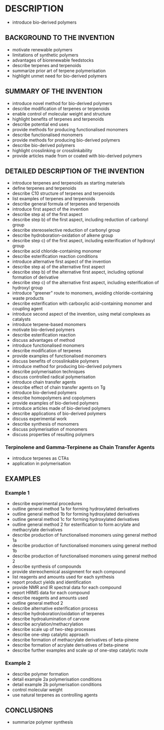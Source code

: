 # DESCRIPTION

- introduce bio-derived polymers

## BACKGROUND TO THE INVENTION

- motivate renewable polymers
- limitations of synthetic polymers
- advantages of biorenewable feedstocks
- describe terpenes and terpenoids
- summarize prior art of terpene polymerisation
- highlight unmet need for bio-derived polymers

## SUMMARY OF THE INVENTION

- introduce novel method for bio-derived polymers
- describe modification of terpenes or terpenoids
- enable control of molecular weight and structure
- highlight benefits of terpenes and terpenoids
- describe potential end uses
- provide methods for producing functionalised monomers
- describe functionalised monomers
- provide methods for producing bio-derived polymers
- describe bio-derived polymers
- highlight crosslinking or crosslinkability
- provide articles made from or coated with bio-derived polymers

## DETAILED DESCRIPTION OF THE INVENTION

- introduce terpenes and terpenoids as starting materials
- define terpenes and terpenoids
- describe C10 structure of terpenes and terpenoids
- list examples of terpenes and terpenoids
- describe general formula of terpenes and terpenoids
- introduce first aspect of the invention
- describe step a) of the first aspect
- describe step b) of the first aspect, including reduction of carbonyl group
- describe stereoselective reduction of carbonyl group
- describe hydroboration-oxidation of alkene group
- describe step c) of the first aspect, including esterification of hydroxyl group
- describe acid chloride-containing monomer
- describe esterification reaction conditions
- introduce alternative first aspect of the invention
- describe step a) of the alternative first aspect
- describe step b) of the alternative first aspect, including optional formation of derivative
- describe step c) of the alternative first aspect, including esterification of hydroxyl group
- introduce "greener" route to monomers, avoiding chloride-containing waste products
- describe esterification with carboxylic acid-containing monomer and coupling agent
- introduce second aspect of the invention, using metal complexes as catalysts
- introduce terpene-based monomers
- motivate bio-derived polymers
- describe esterification reaction
- discuss advantages of method
- introduce functionalised monomers
- describe modification of terpenes
- provide examples of functionalised monomers
- discuss benefits of crosslinkable polymers
- introduce method for producing bio-derived polymers
- describe polymerisation techniques
- discuss controlled radical polymerisation
- introduce chain transfer agents
- describe effect of chain transfer agents on Tg
- introduce bio-derived polymers
- describe homopolymers and copolymers
- provide examples of bio-derived polymers
- introduce articles made of bio-derived polymers
- describe applications of bio-derived polymers
- discuss experimental work
- describe synthesis of monomers
- discuss polymerisation of monomers
- discuss properties of resulting polymers

### Terpinolene and Gamma-Terpinene as Chain Transfer Agents

- introduce terpenes as CTAs
- application in polymerisation

## EXAMPLES

### Example 1

- describe experimental procedures
- outline general method 1a for forming hydroxylated derivatives
- outline general method 1b for forming hydroxylated derivatives
- outline general method 1c for forming hydroxylated derivatives
- outline general method 2 for esterification to form acrylate and methacrylate derivatives
- describe production of functionalised monomers using general method 1a
- describe production of functionalised monomers using general method 1b
- describe production of functionalised monomers using general method 2
- describe synthesis of compounds
- provide stereochemical assignment for each compound
- list reagents and amounts used for each synthesis
- report product yields and identification
- provide NMR and IR spectral data for each compound
- report HRMS data for each compound
- describe reagents and amounts used
- outline general method 2
- describe alternative esterification process
- describe hydroboration/oxidation of terpenes
- describe hydroalumination of carvone
- describe acrylation/methacrylation
- describe scale up of two-step processes
- describe one-step catalytic approach
- describe formation of methacrylate derivatives of beta-pinene
- describe formation of acrylate derivatives of beta-pinene
- describe further examples and scale up of one-step catalytic route

### Example 2

- describe polymer formation
- detail example 2a polymerisation conditions
- detail example 2b polymerisation conditions
- control molecular weight
- use natural terpenes as controlling agents

## CONCLUSIONS

- summarize polymer synthesis

